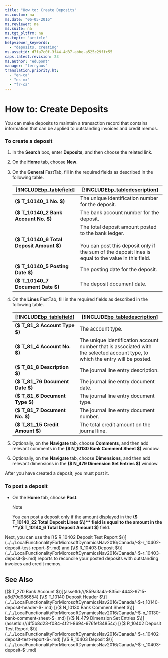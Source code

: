 ```yaml
---
title: "How to: Create Deposits"
ms.custom: na
ms.date: "06-05-2016"
ms.reviewer: na
ms.suite: na
ms.tgt_pltfrm: na
ms.topic: "article"
helpviewer_keywords: 
  - "deposits, creating"
ms.assetid: d7fa7c0f-3f44-4d37-abbe-a525c29ffc55
caps.latest.revision: 23
ms.author: "edupont"
manager: "terryaus"
translation.priority.ht: 
  - "en-ca"
  - "es-mx"
  - "fr-ca"
---
```

# How to: Create Deposits
You can make deposits to maintain a transaction record that contains information that can be applied to outstanding invoices and credit memos.  
  
### To create a deposit  
  
1.  In the **Search** box, enter **Deposits**, and then choose the related link.  
  
2.  On the **Home** tab, choose **New**.  
  
3.  On the **General** FastTab, fill in the required fields as described in the following table.  
  
    |[!INCLUDE[bp_tablefield](../../ApplicationDesign/includes/bp_tablefield_md.md)]|[!INCLUDE[bp_tabledescription](../../ApplicationDesign/includes/bp_tabledescription_md.md)]|  
    |---------------------------------|---------------------------------------|  
    |**\($ T\_10140\_1 No. $\)**|The unique identification number for the deposit.|  
    |**\($ T\_10140\_2 Bank Account No. $\)**|The bank account number for the deposit.|  
    |**\($ T\_10140\_6 Total Deposit Amount $\)**|The total deposit amount posted to the bank ledger.<br /><br /> You can post this deposit only if the sum of the deposit lines is equal to the value in this field.|  
    |**\($ T\_10140\_5 Posting Date $\)**|The posting date for the deposit.|  
    |**\($ T\_10140\_7 Document Date $\)**|The deposit document date.|  
  
4.  On the **Lines** FastTab, fill in the required fields as described in the following table.  
  
    |[!INCLUDE[bp_tablefield](../../ApplicationDesign/includes/bp_tablefield_md.md)]|[!INCLUDE[bp_tabledescription](../../ApplicationDesign/includes/bp_tabledescription_md.md)]|  
    |---------------------------------|---------------------------------------|  
    |**\($ T\_81\_3 Account Type $\)**|The account type.|  
    |**\($ T\_81\_4 Account No. $\)**|The unique identification account number that is associated with the selected account type, to which the entry will be posted.|  
    |**\($ T\_81\_8 Description $\)**|The journal line entry description.|  
    |**\($ T\_81\_76 Document Date $\)**|The journal line entry document date.|  
    |**\($ T\_81\_6 Document Type $\)**|The journal line entry document type.|  
    |**\($ T\_81\_7 Document No. $\)**|The journal line entry document number.|  
    |**\($ T\_81\_15 Credit Amount $\)**|The total credit amount on the journal line.|  
  
5.  Optionally, on the **Navigate** tab, choose **Comments**, and then add relevant comments in the **\($ N\_10130 Bank Comment Sheet $\)** window.  
  
6.  Optionally, on the **Navigate** tab, choose **Dimensions**, and then add relevant dimensions in the **\($ N\_479 Dimension Set Entries $\)** window.  
  
 After you have created a deposit, you must post it.  
  
### To post a deposit  
  
-   On the **Home** tab, choose **Post**.  
  
    > [!NOTE]  
    >  You can post a deposit only if the amount displayed in the **\($ T\_10140\_22 Total Deposit Lines $\)** field is equal to the amount in the **\($ T\_10140\_6 Total Deposit Amount $\)** field.  
  
 Next, you can use the [\($ R\_10402 Deposit Test Report $\)](../../LocalFunctionalityForMicrosoftDynamicsNav2016/Canada/-$-r_10402-deposit-test-report-$-.md) and [\($ R\_10403 Deposit $\)](../../LocalFunctionalityForMicrosoftDynamicsNav2016/Canada/-$-r_10403-deposit-$-.md) reports to reconcile your posted deposits with outstanding invoices and credit memos.  
  
## See Also  
 [\($ T\_270 Bank Account $\)](assetId:///859a3a4a-835d-4443-9715-a8d79d986654)   
 [\($ T\_10140 Deposit Header $\)](../../LocalFunctionalityForMicrosoftDynamicsNav2016/Canada/-$-t_10140-deposit-header-$-.md)   
 [\($ N\_10130 Bank Comment Sheet $\)](../../LocalFunctionalityForMicrosoftDynamicsNav2016/Canada/-$-n_10130-bank-comment-sheet-$-.md)   
 [\($ N\_479 Dimension Set Entries $\)](assetId:///4f5b8d23-f084-4f21-8694-976fef34854c)   
 [\($ R\_10402 Deposit Test Report $\)](../../LocalFunctionalityForMicrosoftDynamicsNav2016/Canada/-$-r_10402-deposit-test-report-$-.md)   
 [\($ R\_10403 Deposit $\)](../../LocalFunctionalityForMicrosoftDynamicsNav2016/Canada/-$-r_10403-deposit-$-.md)